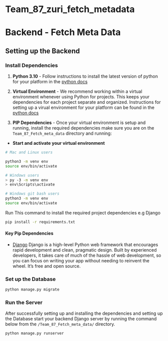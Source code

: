 # Team_87_zuri_fetch_metadata

# Backend - Fetch Meta Data

## Setting up the Backend

### Install Dependencies

1. **Python 3.10** - Follow instructions to install the latest version of python for your platform in the [python docs](https://docs.python.org/3/using/unix.html#getting-and-installing-the-latest-version-of-python)

2. **Virtual Environment** - We recommend working within a virtual environment whenever using Python for projects. This keeps your dependencies for each project separate and organized. Instructions for setting up a virual environment for your platform can be found in the [python docs](https://packaging.python.org/guides/installing-using-pip-and-virtual-environments/)

3. **PIP Dependencies** - Once your virtual environment is setup and running, install the required dependencies make sure you are on the `Team_87_Fetch_meta_data` directory and running:

- **Start and activate your virtual environment**

```bash
# Mac and Linux users

python3 -m venv env
source env/bin/activate

# Windows users
> py -3 -m venv env
> env\Scripts\activate

# Windows git bash users
python3 -m venv env
source env/bin/activate
```

Run This command to install the required project dependencies e.g Django

```bash
pip install -r requirements.txt
```

#### Key Pip Dependencies

- [Django](https://www.djangoproject.com/) Django is a high-level Python web framework that encourages rapid development and clean, pragmatic design. Built by experienced developers, it takes care of much of the hassle of web development, so you can focus on writing your app without needing to reinvent the wheel. It’s free and open source.

### Set up the Database

```bash
python manage.py migrate
```

### Run the Server

After successfully setting up and installing the dependencies and setting up the Database start your backend Django server by running the command below from the `/Team_87_Fetch_meta_data/` directory.

```bash
python manage.py runserver
```

